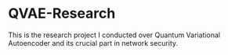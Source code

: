 # QVAE-Research
This is the research project I conducted over Quantum Variational Autoencoder and its crucial part in network security. 

